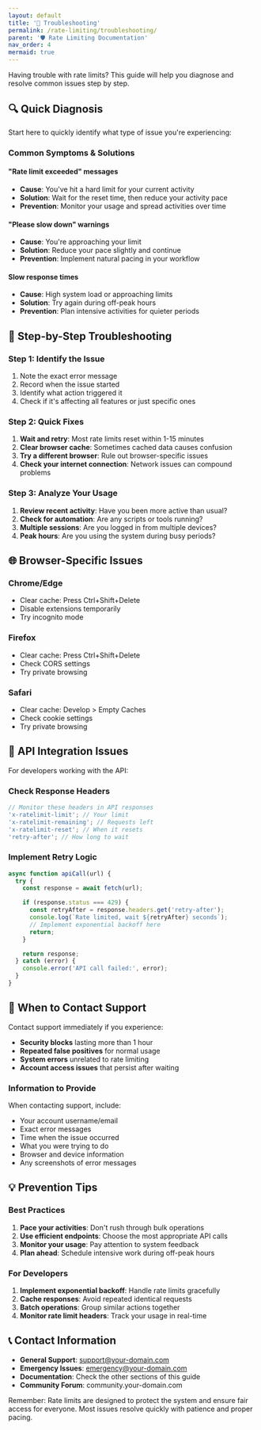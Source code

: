 ```yaml
---
layout: default
title: '🔧 Troubleshooting'
permalink: /rate-limiting/troubleshooting/
parent: '🛡️ Rate Limiting Documentation'
nav_order: 4
mermaid: true
---
```


Having trouble with rate limits? This guide will help you diagnose and resolve common issues step by step.

## 🔍 Quick Diagnosis

Start here to quickly identify what type of issue you're experiencing:

### Common Symptoms & Solutions

#### "Rate limit exceeded" messages

- **Cause**: You've hit a hard limit for your current activity
- **Solution**: Wait for the reset time, then reduce your activity pace
- **Prevention**: Monitor your usage and spread activities over time

#### "Please slow down" warnings

- **Cause**: You're approaching your limit
- **Solution**: Reduce your pace slightly and continue
- **Prevention**: Implement natural pacing in your workflow

#### Slow response times

- **Cause**: High system load or approaching limits
- **Solution**: Try again during off-peak hours
- **Prevention**: Plan intensive activities for quieter periods

## 🔧 Step-by-Step Troubleshooting

### Step 1: Identify the Issue

1. Note the exact error message
2. Record when the issue started
3. Identify what action triggered it
4. Check if it's affecting all features or just specific ones

### Step 2: Quick Fixes

1. **Wait and retry**: Most rate limits reset within 1-15 minutes
2. **Clear browser cache**: Sometimes cached data causes confusion
3. **Try a different browser**: Rule out browser-specific issues
4. **Check your internet connection**: Network issues can compound problems

### Step 3: Analyze Your Usage

1. **Review recent activity**: Have you been more active than usual?
2. **Check for automation**: Are any scripts or tools running?
3. **Multiple sessions**: Are you logged in from multiple devices?
4. **Peak hours**: Are you using the system during busy periods?

## 🌐 Browser-Specific Issues

### Chrome/Edge

- Clear cache: Press Ctrl+Shift+Delete
- Disable extensions temporarily
- Try incognito mode

### Firefox

- Clear cache: Press Ctrl+Shift+Delete
- Check CORS settings
- Try private browsing

### Safari

- Clear cache: Develop > Empty Caches
- Check cookie settings
- Try private browsing

## 🔌 API Integration Issues

For developers working with the API:

### Check Response Headers

```javascript
// Monitor these headers in API responses
'x-ratelimit-limit'; // Your limit
'x-ratelimit-remaining'; // Requests left
'x-ratelimit-reset'; // When it resets
'retry-after'; // How long to wait
```

### Implement Retry Logic

```javascript
async function apiCall(url) {
  try {
    const response = await fetch(url);

    if (response.status === 429) {
      const retryAfter = response.headers.get('retry-after');
      console.log(`Rate limited, wait ${retryAfter} seconds`);
      // Implement exponential backoff here
      return;
    }

    return response;
  } catch (error) {
    console.error('API call failed:', error);
  }
}
```

## 🚨 When to Contact Support

Contact support immediately if you experience:

- **Security blocks** lasting more than 1 hour
- **Repeated false positives** for normal usage
- **System errors** unrelated to rate limiting
- **Account access issues** that persist after waiting

### Information to Provide

When contacting support, include:

- Your account username/email
- Exact error messages
- Time when the issue occurred
- What you were trying to do
- Browser and device information
- Any screenshots of error messages

## 💡 Prevention Tips

### Best Practices

1. **Pace your activities**: Don't rush through bulk operations
2. **Use efficient endpoints**: Choose the most appropriate API calls
3. **Monitor your usage**: Pay attention to system feedback
4. **Plan ahead**: Schedule intensive work during off-peak hours

### For Developers

1. **Implement exponential backoff**: Handle rate limits gracefully
2. **Cache responses**: Avoid repeated identical requests
3. **Batch operations**: Group similar actions together
4. **Monitor rate limit headers**: Track your usage in real-time

## 📞 Contact Information

- **General Support**: support@your-domain.com
- **Emergency Issues**: emergency@your-domain.com
- **Documentation**: Check the other sections of this guide
- **Community Forum**: community.your-domain.com

Remember: Rate limits are designed to protect the system and ensure fair access for everyone. Most issues resolve quickly with patience and proper pacing.
